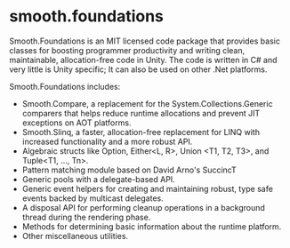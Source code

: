 smooth.foundations
==================

Smooth.Foundations is an MIT licensed code package that provides basic classes for boosting programmer productivity and writing clean, maintainable, allocation-free code in Unity.  The code is written in C# and very little is Unity specific; It can also be used on other .Net platforms.

Smooth.Foundations includes:

- Smooth.Compare, a replacement for the System.Collections.Generic comparers that helps reduce runtime allocations and prevent JIT exceptions on AOT platforms.
- Smooth.Slinq, a faster, allocation-free replacement for LINQ with increased functionality and a more robust API.
- Algebraic structs like Option<T>, Either<L, R>, Union <T1, T2, T3>, and Tuple<T1, ..., Tn>.
- Pattern matching module based on David Arno's SuccincT
- Generic pools with a delegate-based API.
- Generic event helpers for creating and maintaining robust, type safe events backed by multicast delegates.
- A disposal API for performing cleanup operations in a background thread during the rendering phase.
- Methods for determining basic information about the runtime platform.
- Other miscellaneous utilities.
